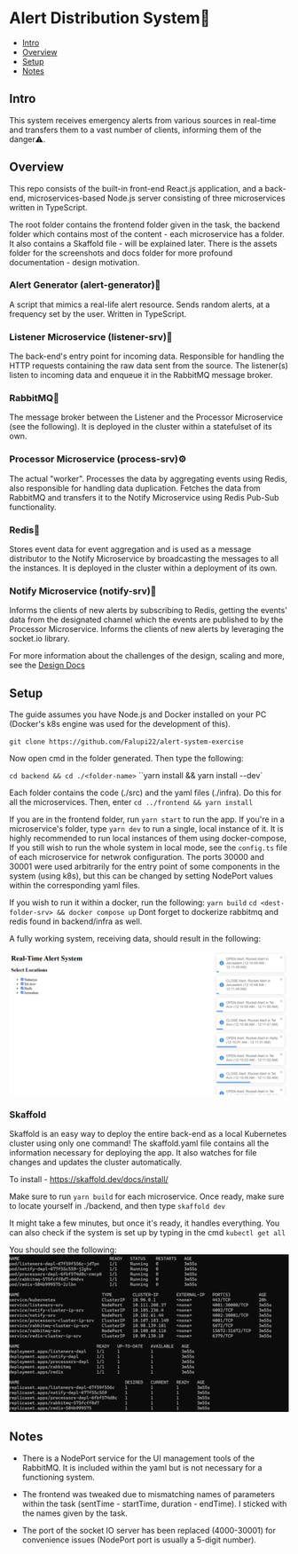 # Alert Distribution System🚨

- [Intro](#intro)
- [Overview](#overview)
- [Setup](#setup)
- [Notes](#notes)

## Intro

This system receives emergency alerts from various sources in real-time and transfers them to a vast number of clients, informing them of the danger⚠️.

## Overview

This repo consists of the built-in front-end React.js application, and a back-end, microservices-based Node.js server consisting of three microservices written in TypeScript.

The root folder contains the frontend folder given in the task, the backend folder which contains most of the content - each microservice has a folder. It also contains a Skaffold file - will be explained later. There is the assets folder for the screenshots and docs folder for more profound documentation - design motivation.

### Alert Generator (alert-generator)🤖

A script that mimics a real-life alert resource.
Sends random alerts, at a frequency set by the user.
Written in TypeScript.

### Listener Microservice (listener-srv)📡

The back-end's entry point for incoming data.
Responsible for handling the HTTP requests containing the raw data sent from the source. The listener(s) listen to incoming data and enqueue it in the RabbitMQ message broker.

### RabbitMQ🐰

The message broker between the Listener and the Processor Microservice (see the following). It is deployed in the cluster within a statefulset of its own.

### Processor Microservice (process-srv)⚙️

The actual "worker". Processes the data by aggregating events using Redis, also responsible for handling data duplication. Fetches the data from RabbitMQ and transfers it to the Notify Microservice using Redis Pub-Sub functionality.

### Redis📩

Stores event data for event aggregation and is used as a message distributor to the Notify Microservice by broadcasting the messages to all the instances. It is deployed in the cluster within a deployment of its own.

### Notify Microservice (notify-srv)🔔

Informs the clients of new alerts by subscribing to Redis, getting the events' data from the designated channel which the events are published to by the Processor Microservice. Informs the clients of new alerts by leveraging the socket.io library.

For more information about the challenges of the design, scaling and more, see the [Design Docs](./docs/Design_README.md)

## Setup

The guide assumes you have Node.js and Docker installed on your PC (Docker's k8s engine was used for the development of this).

`git clone https://github.com/Falupi22/alert-system-exercise`

Now open cmd in the folder generated. Then type the following:

`cd backend && cd ./<folder-name>`
``yarn install && yarn install --dev`

Each folder contains the code (./src) and the yaml files (./infra).
Do this for all the microservices.
Then, enter 
``cd ../frontend && yarn install``

If you are in the frontend folder, run `yarn start` to run the app.
If you're in a microservice's folder, type `yarn dev` to run a single, local instance of it.
It is highly recommended to run local instances of them using docker-compose, If you still wish to run the whole system in local mode, see the `config.ts` file of each microservice for netwrok configuration.
The ports 30000 and 30001 were used arbitrarily for the entry point of some components in the system (using k8s), but this can be changed by setting NodePort values within the corresponding yaml files.

If you wish to run it within a docker, run the following:
``yarn build``
``cd <dest-folder-srv> && docker compose up``
Dont forget to dockerize rabbitmq and redis found in backend/infra as well.

A fully working system, receiving data, should result in the following:

![Web page](assets/live.png)

### Skaffold

Skaffold is an easy way to deploy the entire back-end as a local Kubernetes cluster using only one command! The skaffold.yaml file contains all the information necessary for deploying the app. It also watches for file changes and updates the cluster automatically.

To install - https://skaffold.dev/docs/install/

Make sure to run `yarn build` for each microservice.
Once ready, make sure to locate yourself in ./backend, and then type
`skaffold dev`

It might take a few minutes, but once it's ready, it handles everything.
You can also check if the system is set up by typing in the cmd
`kubectl get all`

You should see the following:
![Healthy cluster](./assets/cluster.png)

## Notes

- There is a NodePort service for the UI management tools of the RabbitMQ. It is included within the yaml but is not necessary for a functioning system.
  
- The frontend was tweaked due to mismatching names of parameters within the task (sentTime - startTime, duration - endTime). I sticked with the names given by the task.

- The port of the socket IO server has been replaced (4000-30001) for convenience issues (NodePort port is usually a 5-digit number).